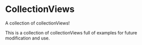 # CollectionViews
A collection of collectionViews!

This is a collection of collectionViews full of examples for future modification and use.
